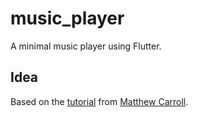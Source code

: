 # music_player

A minimal music player using Flutter.

## Idea

Based on the [tutorial](https://www.youtube.com/watch?v=FE7Vtzq52xg) from [Matthew Carroll](https://github.com/matthew-carroll).
